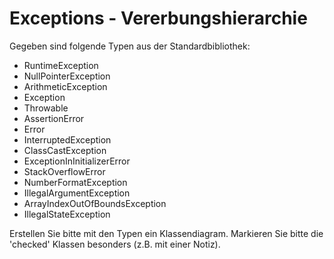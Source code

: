 # Exceptions - Vererbungshierarchie

Gegeben sind folgende Typen aus der Standardbibliothek:

- RuntimeException
- NullPointerException
- ArithmeticException
- Exception
- Throwable
- AssertionError
- Error
- InterruptedException
- ClassCastException
- ExceptionInInitializerError
- StackOverflowError
- NumberFormatException
- IllegalArgumentException
- ArrayIndexOutOfBoundsException
- IllegalStateException

Erstellen Sie bitte mit den Typen ein Klassendiagram. Markieren Sie bitte die 'checked' Klassen besonders (z.B. mit einer Notiz).